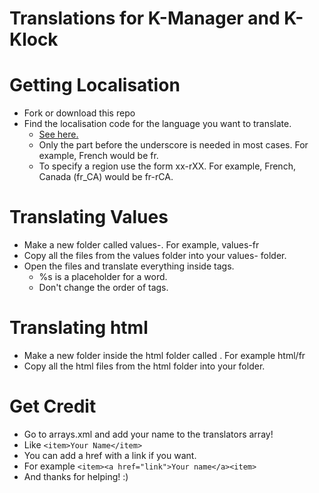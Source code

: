 # Translations for K-Manager and K-Klock


# Getting Localisation

* Fork or download this repo
* Find the localisation code for the language you want to translate. 
  * [See here.](https://stackoverflow.com/a/12735102) 
  * Only the part before the underscore is needed in most cases. For example, French would be fr.
  * To specify a region use the form xx-rXX. For example, French, Canada (fr_CA) would be fr-rCA.

# Translating Values

* Make a new folder called values-<localisation>. For example, values-fr
* Copy all the files from the values folder into your values-<localistion> folder.
* Open the files and translate everything inside <xyz></xyz> tags.
  * %s is a placeholder for a word. 
  * Don't change the order of tags.

# Translating html

* Make a new folder inside the html folder called <localisation>. For example html/fr
* Copy all the html files from the html folder into your folder.

# Get Credit

* Go to arrays.xml and add your name to the translators array!
* Like `<item>Your Name</item>`
* You can add a href with a link if you want. 
* For example `<item><a href="link">Your name</a><item>`
* And thanks for helping! :)
  

